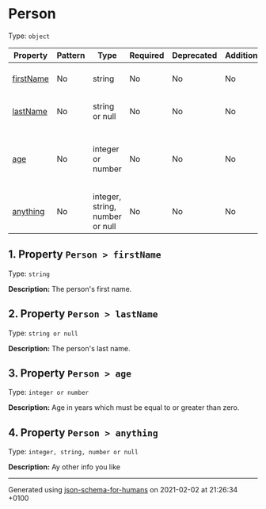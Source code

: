 

# Person

Type: `object`

| Property | Pattern | Type | Required | Deprecated | Additional | Description |
| -------- | ------- | ---- | -------- | ---------- | ---------- | ----------- |
| [firstName](#firstName)|No|string|No|No| No|The person's first name.|
| [lastName](#lastName)|No|string or null|No|No| No|The person's last name.|
| [age](#age)|No|integer or number|No|No| No|Age in years which must be equal to or greater than zero.|
| [anything](#anything)|No|integer, string, number or null|No|No| No|Ay other info you like|

##  <a name="firstName"></a>1.  Property `Person > firstName`

Type: `string`

**Description:** The person's first name.

##  <a name="lastName"></a>2.  Property `Person > lastName`

Type: `string or null`

**Description:** The person's last name.

##  <a name="age"></a>3.  Property `Person > age`

Type: `integer or number`

**Description:** Age in years which must be equal to or greater than zero.

##  <a name="anything"></a>4.  Property `Person > anything`

Type: `integer, string, number or null`

**Description:** Ay other info you like

----------------------------------------------------------------------------------------------------------------------------
Generated using [json-schema-for-humans](https://github.com/coveooss/json-schema-for-humans) on 2021-02-02 at 21:26:34 +0100